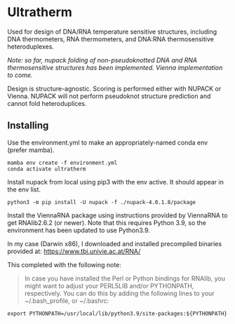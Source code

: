 # Ultratherm
Used for design of DNA/RNA temperature sensitive structures, including DNA thermometers, RNA thermometers, and DNA:RNA thermosensitive heteroduplexes.

*Note: so far, nupack folding of non-pseudoknotted DNA and RNA thermosensitive structures has been implemented.*
*Vienna implementation to come.*

Design is structure-agnostic. Scoring is performed either with NUPACK or Vienna.
NUPACK will not perform pseudoknot structure prediction and cannot fold heteroduplices.

## Installing
Use the environment.yml to make an appropriately-named conda env (prefer mamba).

```
mamba env create -f environment.yml
conda activate ultratherm
```

Install nupack from local using pip3 with the env active. It should appear in the env list.

```
python3 -m pip install -U nupack -f ./nupack-4.0.1.8/package
```

Install the ViennaRNA package using instructions provided by ViennaRNA to get RNAlib2.6.2 (or newer).
Note that this requires Python 3.9, so the environment has been updated to use Python3.9.

In my case (Darwin x86), I downloaded and installed precompiled binaries provided at:
https://www.tbi.univie.ac.at/RNA/

This completed with the following note:
>In case you have installed the Perl or Python bindings for RNAlib, you might want to adjust your PERL5LIB and/or PYTHONPATH, respectively. You can do this by adding the following lines to your ~/.bash_profile, or ~/.bashrc: 

```
export PYTHONPATH=/usr/local/lib/python3.9/site-packages:${PYTHONPATH}
```

